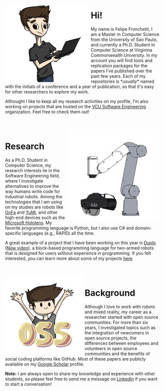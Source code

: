 ### 

<img align="left" width="280" height="250" src="https://github.com/fronchetti/fronchetti/blob/main/felipe_comp.png?raw=true">

# Hi!

My name is Felipe Fronchetti, I am a Master in Computer Science from the University of Sao Paulo, and currently a Ph.D. Student in Computer Science at Virginina Commonwealth University. In my account you will find tools and replication packages for the papers I've published over the past few years.
Each of my repositories is \*_usually_\* named with the initials of a conference and a year of publication, so that it's easy for other researchers to explore my work.

Althought I like to keep all my research activities on my profile, I'm also working on projects that are hosted on the <a href="https://github.com/vcuse">VCU Software Engineering</a> organization. Feel free to check them out!

<br>
<br>

<img align="right" width="300" height="300" src="https://github.com/fronchetti/fronchetti/blob/main/gofa_comb.png?raw=true">

# Research
As a Ph.D. Student in Computer Science, my research interests lie in the Software Engineering field, where I investigate alternatives to improve the way humans write code for industrial robots. Among the technologies that I am using on my studies are robots like <a href="https://new.abb.com/products/robotics/collaborative-robots/crb-15000">GoFa</a> and <a href="https://new.abb.com/products/robotics/collaborative-robots/irb-14000-yumi">YuMi</a>, and other high-end devices such as the <a href="https://www.microsoft.com/en-us/hololens">Microsoft Hololens</a>. My favorite programming language is Python, but I also use C# and domain-specific languages (e.g., RAPID) all the time.

A great example of a project that I have been working on this year is <a href="https://egr.vcu.edu/news-events/news/03292021-robot-coding-for-everyone.html">Duplo<a> (<a href="https://youtu.be/MDmuNLtOmC4">New video<a>), a block-based programming language for two-armed robots that is designed for users without experience in programming. If you felt interested, you can learn more about some of my projects <a href="https://se.lab.vcu.edu/research/robotics/">here</a>.
  
<br>
<br>

<img align="left" width="260" height="250" src="https://github.com/fronchetti/fronchetti/blob/main/oss_hup.png?raw=true">

# Background
Although I love to work with robots and mixed reality, my career as a researcher started with open source communities. For more than six years, I investigated topics such as the integration of newcomers in open source projects, the differences between employees and volunteers in open source communities and the benefits of social coding platforms like GitHub. Most of these papers are publicly available on my <a href="https://scholar.google.com/citations?user=-6jIjG8AAAAJ&hl=en">Google Scholar</a> profile.
   
**Note:** I am always open to share my knowledge and experience with other students, so please feel free to send me a message on  <a href="https://www.linkedin.com/in/fronchat/">LinkedIn</a> if you want to start a conversation!
